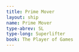 ```yaml
---
title: Prime Mover
layout: ship
name: Prime Mover
type-abrev: SL
type-long: Superlifter
book: The Player of Games
---
```


